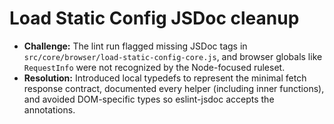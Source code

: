 # Load Static Config JSDoc cleanup

- **Challenge:** The lint run flagged missing JSDoc tags in `src/core/browser/load-static-config-core.js`, and browser globals like `RequestInfo` were not recognized by the Node-focused ruleset.
- **Resolution:** Introduced local typedefs to represent the minimal fetch response contract, documented every helper (including inner functions), and avoided DOM-specific types so eslint-jsdoc accepts the annotations.
